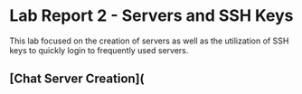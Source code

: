 # Lab Report 2 - Servers and SSH Keys
This lab focused on the creation of servers as well as the utilization of SSH keys to quickly login to frequently used servers.
## [Chat Server Creation](

